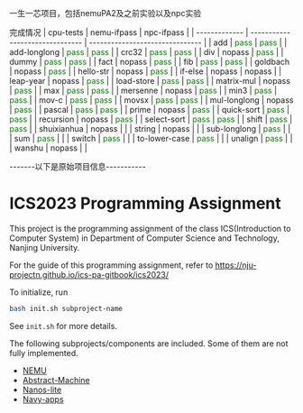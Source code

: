 一生一芯项目，包括nemuPA2及之前实验以及npc实验

完成情况
| cpu-tests     | nemu-ifpass                     | npc-ifpass                      |
| ------------- | ------------------------------- | ------------------------------- |
| add           | <font color=#008000>pass</font> | <font color=#008000>pass</font> |
| add-longlong  | <font color=#008000>pass</font> | <font color=#008000>pass</font> |
| crc32         | <font color=#008000>pass</font> | <font color=#008000>pass</font> |
| div           | nopass                          | <font color=#008000>pass</font> |
| dummy         | <font color=#008000>pass</font> | <font color=#008000>pass</font> |
| fact          | nopass                          | <font color=#008000>pass</font> |
| fib           | <font color=#008000>pass</font> | <font color=#008000>pass</font> |
| goldbach      | nopass                          | <font color=#008000>pass</font> |
| hello-str     | nopass                          | <font color=#008000>pass</font> |
| if-else       | nopass                          | nopass                          |
| leap-year     | nopass                          | <font color=#008000>pass</font> |
| load-store    | <font color=#008000>pass</font> | <font color=#008000>pass</font> |
| matrix-mul    | nopass                          | <font color=#008000>pass</font> |
| max           | <font color=#008000>pass</font> | <font color=#008000>pass</font> |
| mersenne      | nopass                          | <font color=#008000>pass</font> |
| min3          | <font color=#008000>pass</font> | <font color=#008000>pass</font> |
| mov-c         | <font color=#008000>pass</font> | <font color=#008000>pass</font> |
| movsx         | <font color=#008000>pass</font> | <font color=#008000>pass</font> |
| mul-longlong  | nopass                          | <font color=#008000>pass</font> |
| pascal        | <font color=#008000>pass</font> | <font color=#008000>pass</font> |
| prime         | nopass                          | <font color=#008000>pass</font> |
| quick-sort    | <font color=#008000>pass</font> | <font color=#008000>pass</font> |
| recursion     | nopass                          | <font color=#008000>pass</font> |
| select-sort   | <font color=#008000>pass</font> | <font color=#008000>pass</font> |
| shift         | <font color=#008000>pass</font> | <font color=#008000>pass</font> |
| shuixianhua   | nopass                          |                                 |
| string        | nopass                          |                                 |
| sub-longlong  | <font color=#008000>pass</font> |                                 |
| sum           | <font color=#008000>pass</font> |                                 |
| switch        | <font color=#008000>pass</font> |                                 |
| to-lower-case | <font color=#008000>pass</font> |                                 |
| unalign       | <font color=#008000>pass</font> |                                 |
| wanshu        | nopass                          |                                 |

-------以下是原始项目信息-----------
# ICS2023 Programming Assignment

This project is the programming assignment of the class ICS(Introduction to Computer System)
in Department of Computer Science and Technology, Nanjing University.

For the guide of this programming assignment,
refer to https://nju-projectn.github.io/ics-pa-gitbook/ics2023/

To initialize, run
```bash
bash init.sh subproject-name
```
See `init.sh` for more details.

The following subprojects/components are included. Some of them are not fully implemented.
* [NEMU](https://github.com/NJU-ProjectN/nemu)
* [Abstract-Machine](https://github.com/NJU-ProjectN/abstract-machine)
* [Nanos-lite](https://github.com/NJU-ProjectN/nanos-lite)
* [Navy-apps](https://github.com/NJU-ProjectN/navy-apps)
